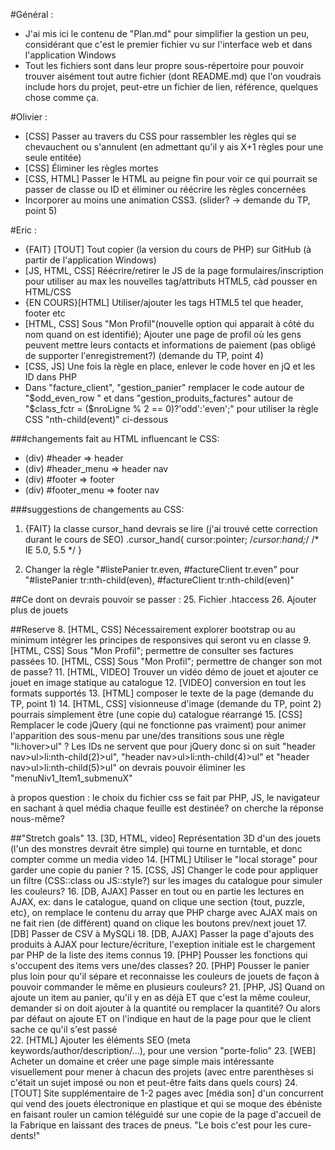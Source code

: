 #Général :
- J'ai mis ici le contenu de "Plan.md" pour simplifier la gestion un peu, considérant que c'est le premier fichier vu sur l'interface web et dans l'application Windows
- Tout les fichiers sont dans leur propre sous-répertoire pour pouvoir trouver aisément tout autre fichier (dont README.md) que l'on voudrais include hors du projet, peut-etre un fichier de lien, référence, quelques chose comme ça. 

#Olivier :
- [CSS] Passer au travers du CSS pour rassembler les règles qui se chevauchent ou s'annulent (en admettant qu'il y ais X+1 règles pour une seule entitée)
- [CSS] Éliminer les règles mortes
- [CSS, HTML] Passer le HTML au peigne fin pour voir ce qui pourrait se passer de classe ou ID et éliminer ou réécrire les règles concernées
- Incorporer au moins une animation CSS3. (slider? -> demande du TP, point 5)


#Eric :
- {FAIT} [TOUT] Tout copier (la version du cours de PHP) sur GitHub (à partir de l'application Windows)
- [JS, HTML, CSS] Réécrire/retirer le JS de la page formulaires/inscription pour utiliser au max les nouvelles tag/attributs HTML5, càd pousser en HTML/CSS
- {EN COURS}[HTML] Utiliser/ajouter les tags HTML5 tel que header, footer etc
- [HTML, CSS] Sous "Mon Profil"(nouvelle option qui apparait à côté du nom quand on est identifié); Ajouter une page de profil où les gens peuvent mettre leurs contacts et informations de paiement (pas obligé de supporter l'enregistrement?) (demande du TP, point 4)
- [CSS, JS] Une fois la règle en place, enlever le code hover en jQ et les ID dans PHP
- Dans "facture_client", "gestion_panier" remplacer le code autour de "$odd_even_row "  et dans "gestion_produits_factures" autour de "$class_fctr = ($nroLigne % 2 == 0)?'odd':'even';" pour utiliser la règle CSS "nth-child(event)" ci-dessous

###changements fait au HTML influencant le CSS:
* (div) #header => header
* (div) #header_menu => header nav
* (div) #footer => footer
* (div) #footer_menu => footer nav

###suggestions de changements au CSS:
1. {FAIT}  la classe cursor_hand devrais se lire (j'ai trouvé cette correction durant le cours de SEO)
.cursor_hand{
	cursor:pointer;
	/*cursor:hand;*/ /* IE 5.0, 5.5 */
}

2. Changer la règle "#listePanier tr.even, #factureClient tr.even" pour "#listePanier tr:nth-child(even),  #factureClient tr:nth-child(even)"

##Ce dont on devrais pouvoir se passer :
25. Fichier .htaccess
26. Ajouter plus de jouets

##Reserve
8. [HTML, CSS] Nécessairement explorer bootstrap ou au minimum intégrer les principes de responsives qui seront vu en classe
9. [HTML, CSS] Sous "Mon Profil"; permettre de consulter ses factures passées
10. [HTML, CSS] Sous "Mon Profil"; permettre de changer son mot de passe?
11. [HTML, VIDEO] Trouver un vidéo démo de jouet et ajouter ce jouet en image statique au catalogue
12. [VIDEO] conversion en tout les formats supportés
13. [HTML] composer le texte de la page (demande du TP, point 1)
14. [HTML, CSS] visionneuse d'image  (demande du TP, point 2) pourrais simplement être (une copie du) catalogue réarrangé
15. [CSS] Remplacer le code jQuery (qui ne fonctionne pas vraiment) pour animer l'apparition des sous-menu par une/des transitions sous une règle "li:hover>ul" ? Les IDs ne servent que pour jQuery donc si on suit "header nav>ul>li:nth-child(2)>ul",  "header nav>ul>li:nth-child(4)>ul" et "header nav>ul>li:nth-child(5)>ul" on devrais pouvoir éliminer les "<?php echo $MenusID; ?>menuNiv1_Item1_submenuX"

à propos question : le choix du fichier css se fait par PHP, JS, le navigateur en sachant à quel média chaque feuille est destinée? on cherche la réponse nous-même?

##"Stretch goals"
13. [3D, HTML, video] Représentation 3D d'un des jouets (l'un des monstres devrait être simple) qui tourne en turntable, et donc compter comme un media video
14. [HTML] Utiliser le "local storage" pour garder une copie du panier ?
15. [CSS, JS] Changer le code pour appliquer un filtre (CSS::class ou JS::style?) sur les images du catalogue pour simuler les couleurs?
16. [DB, AJAX] Passer en tout ou en partie les lectures en AJAX, ex: dans le catalogue, quand on clique une section {tout, puzzle, etc}, on remplace le contenu du array que PHP charge avec AJAX mais on ne fait rien (de différent) quand on clique les boutons prev/next jouet
17. [DB] Passer de CSV à MySQLi
18. [DB, AJAX] Passer la page d'ajouts des produits à AJAX pour lecture/écriture, l'exeption initiale est le chargement par PHP de la liste des items connus
19. [PHP] Pousser les fonctions qui s'occupent des items vers une/des classes?
20. [PHP] Pousser le panier plus loin pour qu'il sépare et reconnaisse les couleurs de jouets de façon à pouvoir commander le même en plusieurs couleurs?
21. [PHP, JS] Quand on ajoute un item au panier, qu'il y en as déjà ET que c'est la même couleur, demander si on doit ajouter à la quantité ou remplacer la quantité? Ou alors par défaut on ajoute ET on l'indique en haut de la page pour que le client sache ce qu'il s'est passé  
22. [HTML] Ajouter les éléments SEO (meta keywords/author/description/...), pour une version "porte-folio"
23. [WEB] Acheter un domaine et créer une page simple mais intéressante visuellement pour mener à chacun des projets (avec entre parenthèses si c'était un sujet imposé ou non et peut-être faits dans quels cours)
24. [TOUT] Site supplémentaire de 1-2 pages avec [média son] d'un concurrent qui vend des jouets électronique en plastique et qui se moque des ébéniste en faisant rouler un camion téléguidé sur une copie de la page d'accueil de la Fabrique en laissant des traces de pneus. "Le bois c'est pour les cure-dents!"
